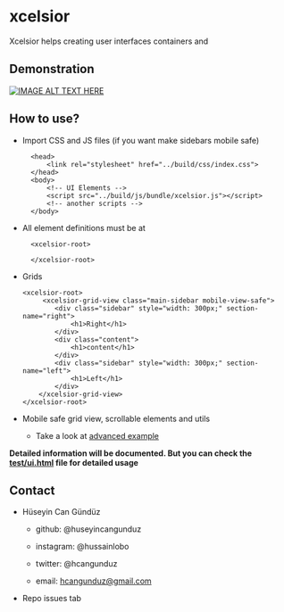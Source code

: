 # xcelsior

Xcelsior helps creating user interfaces containers and 

## Demonstration

[![IMAGE ALT TEXT HERE](https://img.youtube.com/vi/03kfVM46Eec/0.jpg)](https://www.youtube.com/watch?v=03kfVM46Eec)
## How to use?

- Import CSS and JS files (if you want make sidebars mobile safe)
        
        <head>
            <link rel="stylesheet" href="../build/css/index.css">
        </head>
        <body>
            <!-- UI Elements -->
            <script src="../build/js/bundle/xcelsior.js"></script>
            <!-- another scripts -->
        </body>

- All element definitions must be at 

        <xcelsior-root>

        </xcelsior-root>

- Grids

    ```
    <xcelsior-root>
         <xcelsior-grid-view class="main-sidebar mobile-view-safe">
            <div class="sidebar" style="width: 300px;" section-name="right">
                <h1>Right</h1>
            </div>
            <div class="content">
                <h1>content</h1>  
            </div>
            <div class="sidebar" style="width: 300px;" section-name="left">
                <h1>Left</h1>
            </div>
        </xcelsior-grid-view>
    </xcelsior-root>
    ```

- Mobile safe grid view, scrollable elements and utils
    - Take a look at [advanced example](./examples/mobil-safe-view-advanced.html)

**Detailed information will be documented. But you can check the [test/ui.html](test/ui.html) file for detailed usage**

## Contact

- Hüseyin Can Gündüz

  - github: @huseyincangunduz

  - instagram: @hussainlobo

  - twitter: @hcangunduz

  - email: hcangunduz@gmail.com

- Repo issues tab